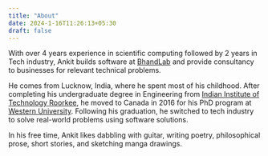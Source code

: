 ```yaml
---
title: "About"
date: 2024-1-16T11:26:13+05:30
draft: false
---
```



With over 4 years experience in scientific computing followed by 2 years in Tech industry, Ankit builds software at [BhandLab](https://github.com/BhandLab) and provide consultancy to businesses for relevant technical problems. 

He comes from Lucknow, India, where he spent most of his childhood. After completing his undergraduate degree in Engineering from [Indian Institute of Technology Roorkee](https://www.iitr.ac.in/), he moved to Canada in 2016 for his PhD program at [Western University](https://www.uwo.ca/). Following his graduation, he switched to tech industry to solve real-world problems using software solutions.

In his free time, Ankit likes dabbling with guitar, writing poetry, philosophical prose, short stories, and sketching manga drawings.
        
        

